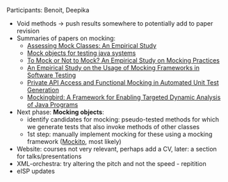 Participants: Benoit, Deepika

- Void methods -> push results somewhere to potentially add to paper revision
- Summaries of papers on mocking:
  - [Assessing Mock Classes: An Empirical Study](https://ieeexplore.ieee.org/abstract/document/9240675)
  - [Mock objects for testing java systems](https://link.springer.com/article/10.1007%2Fs10664-018-9663-0)
  - [To Mock or Not to Mock? An Empirical Study on Mocking Practices](https://ieeexplore.ieee.org/abstract/document/7962389)
  - [An Empirical Study on the Usage of Mocking Frameworks in Software Testing](https://ieeexplore.ieee.org/abstract/document/6958396?casa_token=wu5Q4CnTydAAAAAA:8LAS2BXUvNeJb2SNkUtoHnJuKlUGZ1Bq4lizSuppqRictHqsl-d8ymu5dCa_YJeAdiOLaQTBsg)
  - [Private API Access and Functional Mocking in Automated Unit Test Generation](https://ieeexplore.ieee.org/abstract/document/7927969)
  - [Mockingbird: A Framework for Enabling Targeted Dynamic Analysis of Java Programs](https://ieeexplore.ieee.org/document/8802746)
- Next phase: **Mocking objects**:
  - identify candidates for mocking: pseudo-tested methods for which we generate tests that also invoke methods of other classes
  - 1st step: manually implement mocking for these using a mocking framework ([Mockito](https://www.vogella.com/tutorials/Mockito/article.html#using-powermock-with-mockito), most likely)
- Website: courses not very relevant, perhaps add a CV, later: a section for talks/presentations
- XML-orchestra: try altering the pitch and not the speed - repitition
- eISP updates

